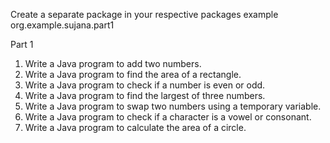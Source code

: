 Create a separate package in your respective packages 
example org.example.sujana.part1

Part 1

1. Write a Java program to add two numbers.
2. Write a Java program to find the area of a rectangle.
3. Write a Java program to check if a number is even or odd.
4. Write a Java program to find the largest of three numbers.
5. Write a Java program to swap two numbers using a temporary variable.
6. Write a Java program to check if a character is a vowel or consonant.
7. Write a Java program to calculate the area of a circle.